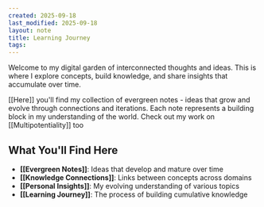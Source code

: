 ```yaml
---
created: 2025-09-18
last_modified: 2025-09-18
layout: note
title: Learning Journey
tags:
---
```

Welcome to my digital garden of interconnected thoughts and ideas. This is where I explore concepts, build knowledge, and share insights that accumulate over time.

[[Here]] you'll find my collection of evergreen notes - ideas that grow and evolve through connections and iterations. Each note represents a building block in my understanding of the world. Check out my work on [[Multipotentiality]] too

## What You'll Find Here

- **[[Evergreen Notes]]**: Ideas that develop and mature over time
- **[[Knowledge Connections]]**: Links between concepts across domains
- **[[Personal Insights]]**: My evolving understanding of various topics
- **[[Learning Journey]]**: The process of building cumulative knowledge




